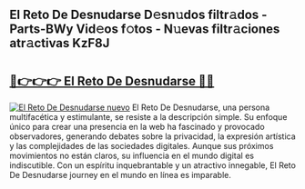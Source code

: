 ## El Reto De Desnudarse D𝚎sn𝚞dos filtr𝚊dos - Parts-BWy Vid𝚎os f𝚘tos - N𝚞evas filtr𝚊ciones atr𝚊ctivas KzF8J

# <h2><a href="http://mb5uk4j.tromn.icu/?c=El+Reto+De+Desnudarse">🔗👉👉👉 El Reto De Desnudarse 🔗🔗</a></h2>

[![El Reto De Desnudarse nuevo](https://i.imgur.com/pEAQMta.gif)](http://mb5uk4j.tromn.icu/?c=El+Reto+De+Desnudarse)
El Reto De Desnudarse, una persona multifacética y estimulante, se resiste a la descripción simple. Su enfoque único para crear una presencia en la web ha fascinado y provocado observadores, generando debates sobre la privacidad, la expresión artística y las complejidades de las sociedades digitales. Aunque sus próximos movimientos no están claros, su influencia en el mundo digital es indiscutible. Con un espíritu inquebrantable y un atractivo innegable, El Reto De Desnudarse journey en el mundo en línea es imparable.

